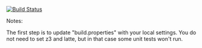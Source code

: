 [![Build Status](https://travis-ci.org/18966330/green.png)](https://travis-ci.org/18966330/green)

Notes:

The first step is to update "build.properties" with your local
settings.  You do not need to set z3 and latte, but in that case
some unit tests won't run.
